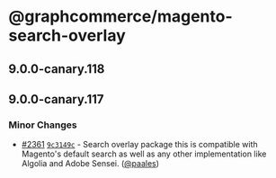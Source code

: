 # @graphcommerce/magento-search-overlay

## 9.0.0-canary.118

## 9.0.0-canary.117

### Minor Changes

- [#2361](https://github.com/graphcommerce-org/graphcommerce/pull/2361) [`9c3149c`](https://github.com/graphcommerce-org/graphcommerce/commit/9c3149cb7550c6bf7de4b8e3bcaabe2f6a70d5c7) - Search overlay package this is compatible with Magento's default search as well as any other implementation like Algolia and Adobe Sensei. ([@paales](https://github.com/paales))
